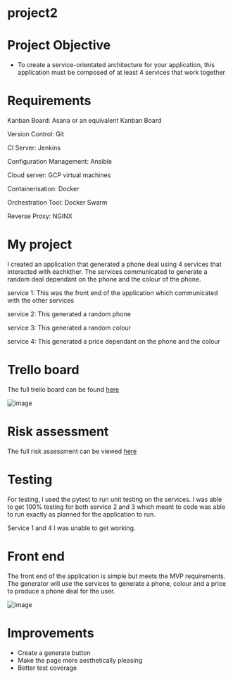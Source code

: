 # project2

# Project Objective 

- To create a service-orientated architecture for your application, this application must be composed of at least 4 services that work together

# Requirements 

Kanban Board: Asana or an equivalent Kanban Board

Version Control: Git

CI Server: Jenkins

Configuration Management: Ansible

Cloud server: GCP virtual machines

Containerisation: Docker

Orchestration Tool: Docker Swarm

Reverse Proxy: NGINX

# My project

I created an application that generated a phone deal using 4 services that interacted with eachkther. The services communicated to generate a random deal dependant on the phone and the colour of the phone. 

service 1: This was the front end of the application which communicated with the other services 

service 2: This generated a random phone 

service 3: This generated a random colour

service 4: This generated a price dependant on the phone and the colour

# Trello board

The full trello board can be found [here](https://trello.com/b/sCSrpdxl/practical-project)

![image](https://user-images.githubusercontent.com/84961850/126135912-60f39f04-a8da-4207-a1a0-4464a1f82132.png)



# Risk assessment 

The full risk assessment can be viewed [here](https://docs.google.com/spreadsheets/d/1LR_VZsmfVByZFJA3BPvN0WsaQbGsw9JgBUsQIkRJd3s/edit?usp=sharing)


# Testing

For testing, I used the pytest to run unit testing on the services. I was able to get 100% testing for both service 2 and 3 which meant to code was able to run exactly as planned for the application to run. 

Service 1 and 4 I was unable to get working. 


# Front end

The front end of the application is simple but meets the MVP requirements. The generator will use the services to generate a phone, colour and a price to produce a phone deal for the user. 

![image](https://user-images.githubusercontent.com/84961850/126135278-6ef081ed-7aad-4aa6-a516-4eefecd39216.png)

# Improvements 

- Create a generate button
- Make the page more aesthetically pleasing 
- Better test coverage 

